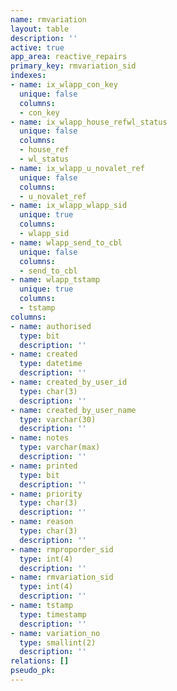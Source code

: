 ```yaml
---
name: rmvariation
layout: table
description: ''
active: true
app_area: reactive_repairs
primary_key: rmvariation_sid
indexes:
- name: ix_wlapp_con_key
  unique: false
  columns:
  - con_key
- name: ix_wlapp_house_refwl_status
  unique: false
  columns:
  - house_ref
  - wl_status
- name: ix_wlapp_u_novalet_ref
  unique: false
  columns:
  - u_novalet_ref
- name: ix_wlapp_wlapp_sid
  unique: true
  columns:
  - wlapp_sid
- name: wlapp_send_to_cbl
  unique: false
  columns:
  - send_to_cbl
- name: wlapp_tstamp
  unique: true
  columns:
  - tstamp
columns:
- name: authorised
  type: bit
  description: ''
- name: created
  type: datetime
  description: ''
- name: created_by_user_id
  type: char(3)
  description: ''
- name: created_by_user_name
  type: varchar(30)
  description: ''
- name: notes
  type: varchar(max)
  description: ''
- name: printed
  type: bit
  description: ''
- name: priority
  type: char(3)
  description: ''
- name: reason
  type: char(3)
  description: ''
- name: rmproporder_sid
  type: int(4)
  description: ''
- name: rmvariation_sid
  type: int(4)
  description: ''
- name: tstamp
  type: timestamp
  description: ''
- name: variation_no
  type: smallint(2)
  description: ''
relations: []
pseudo_pk: 
---
```


